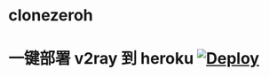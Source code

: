 # clonezeroh
# 一键部署 v2ray 到 heroku  [![Deploy](https://www.herokucdn.com/deploy/button.png)](https://heroku.com/deploy)
